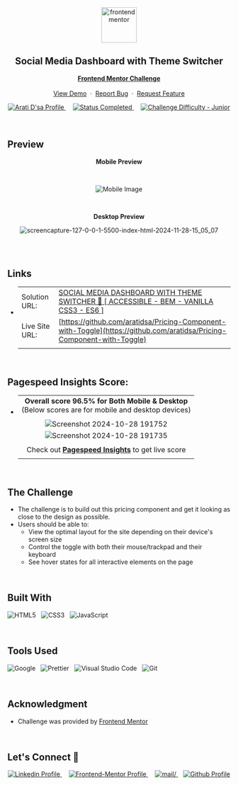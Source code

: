 <div align="center">

  <img src="https://www.frontendmentor.io/static/images/logo-mobile.svg" alt="frontendmentor" width="80">

  <h2 align="center">Social Media Dashboard with Theme Switcher</h2>
  <p align="center">
    <a href="https://www.frontendmentor.io/challenges/social-media-dashboard-with-theme-switcher-6oY8ozp_H"><strong>Frontend Mentor Challenge</strong></a>
    <br />
    <br />
    <a href="https://design-pricing-component-with-toggle.netlify.app/">View Demo</a>
    &nbsp;·&nbsp;
    <a href="https://github.com/aratidsa/Pricing-Component-with-Toggle/issues">Report Bug</a>
    &nbsp;·&nbsp;
    <a href="https://github.com/aratidsa/Pricing-Component-with-Toggle/issues">Request Feature</a>
  </p>
</div>

<!-- Badges -->
<div align="center">
  <!-- Profiles -->
  <a href="https://www.frontendmentor.io/profile/aratidsa">
    <img src="https://img.shields.io/badge/Profile-aratidsa-fefefe?style=for-the-badge&logo=frontendmentor" alt="Arati D'sa Profile">
  </a> &nbsp;&nbsp;&nbsp;

  <!-- Status -->
  <a href="#">
    <img src="https://img.shields.io/badge/Status-Completed-00CE80?style=for-the-badge" alt="Status Completed">
  </a> &nbsp;&nbsp;&nbsp;

  <!-- Difficulty -->
  <a href="https://www.frontendmentor.io/challenges?difficulties=1"  >
    <img src="https://img.shields.io/badge/Difficulty-Junior-AAC745?style=for-the-badge&logo=frontendmentor" alt="Challenge Difficulty - Junior">
  </a>

</div>
<br />
<br />



## **Preview**

<div align='center'>
  <p><b>Mobile Preview</b></p>
  <br>
 
   ![Mobile Image](https://github.com/user-attachments/assets/35e0161a-20e5-45c2-b2ca-8bbeae50998d)



  <br>
  <p><b> Desktop Preview</b></p>
  
![screencapture-127-0-0-1-5500-index-html-2024-11-28-15_05_07](https://github.com/user-attachments/assets/d91b281b-655f-4812-a71c-9cec1afaeb7f)



<br>
</div>

<br>

## **Links**

- |||
  | :----- | :----- |
  | Solution URL: | [SOCIAL MEDIA DASHBOARD WITH THEME SWITCHER 🎯 [ ACCESSIBLE - BEM - VANILLA CSS3 - ES6 ]](https://www.frontendmentor.io/challenges/social-media-dashboard-with-theme-switcher-6oY8ozp_H/hub) |
  | Live Site URL: | [https://github.com/aratidsa/Pricing-Component-with-Toggle](https://github.com/aratidsa/Pricing-Component-with-Toggle) |
  |||

<br>

## Pagespeed Insights Score:
  
- ||
  | :-----: |
  |  <b>Overall score 96.5% for Both Mobile & Desktop</b><br>(Below scores are for mobile and desktop devices) |
  | |
  | ![Screenshot 2024-10-28 191752](https://github.com/user-attachments/assets/07fa5098-f00b-41dd-9025-1534d1c3cfdd) 
    ![Screenshot 2024-10-28 191735](https://github.com/user-attachments/assets/b91a1bf7-bd95-46b7-881c-c281a0e6bd36) |
  | |
  | Check out [**Pagespeed Insights**](https://pagespeed.web.dev/analysis/https-0xabdulkhalid-github-io-news-homepage/tdffinbwjg?form_factor=desktop) to get live score |
  ||

<br>



## The Challenge

- The challenge is to build out this pricing component and get it looking as close to the design as possible.
- Users should be able to:
    - View the optimal layout for the site depending on their device's screen size
    - Control the toggle with both their mouse/trackpad and their keyboard
    - See hover states for all interactive elements on the page

<br>


## **Built With**

 ![HTML5](https://img.shields.io/badge/html5-%23E34F26.svg?style=for-the-badge&logo=html5&logoColor=white) &nbsp; ![CSS3](https://img.shields.io/badge/css3-%231572B6.svg?style=for-the-badge&logo=css3&logoColor=white) &nbsp; ![JavaScript](https://img.shields.io/badge/JavaScript%20-%23F7DF1E.svg?style=for-the-badge&logo=javascript&logoColor=black)


<br>

## **Tools Used**

![Google](https://img.shields.io/badge/google-DA4437?style=for-the-badge&logo=google&logoColor=white) &nbsp;  ![Prettier](https://img.shields.io/badge/prettier-1A2C34?style=for-the-badge&logo=prettier&logoColor=F7BA3E) &nbsp; ![Visual Studio Code](https://img.shields.io/badge/VS%20Code-0078d7.svg?style=for-the-badge&logo=visual-studio-code&logoColor=white) &nbsp; ![Git](https://img.shields.io/badge/Git-F05032?style=for-the-badge&logo=git&logoColor=white)

<br>

## **Acknowledgment**

- Challenge was provided by [Frontend Mentor](https://www.frontendmentor.io)

<br>

## **Let's Connect 👋**

<div align=center>

  <a href="https://www.linkedin.com/in/arati-dsa-313626136" >
    <img src="https://img.shields.io/badge/linkedin%20Profile-%2300acee.svg?color=405DE6&style=for-the-badge&logo=linkedin&logoColor=white" alt="Linkedin Profile">
  </a>&nbsp;&nbsp;&nbsp;

  <a href="https://www.frontendmentor.io/profile/aratidsa" >
    <img src="https://img.shields.io/badge/FEM%20Profile-f8f9f8?style=for-the-badge&logo=Frontend-Mentor&logoColor=black" alt="Frontend-Mentor Profile">
  </a> &nbsp;&nbsp;&nbsp;

   <a href="mailto:aratidsa2023@gmail.com" target="_blank">
    <img src="https://img.shields.io/badge/gmail-%23EA4335.svg?style=for-the-badge&logo=gmail&logoColor=white" alt=mail/>
  </a>&nbsp;&nbsp;  

  <a href="https://github.com/aratidsa" >
    <img src="https://img.shields.io/badge/Github%20Profile-131313?style=for-the-badge&logo=github&logoColor=white" alt="Github Profile">
  </a>

</div>

<br>
